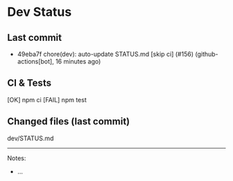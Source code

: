 # Dev Status

## Last commit
- 49eba7f chore(dev): auto-update STATUS.md [skip ci] (#156) (github-actions[bot], 16 minutes ago)
## CI & Tests
[OK] npm ci
[FAIL] npm test

## Changed files (last commit)
dev/STATUS.md

---
Notes:
- ...
